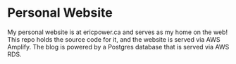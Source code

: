 # Personal Website

My personal website is at ericpower.ca and serves as my home on the web! This repo holds the source code for it, and the website is served via AWS Amplify. The blog is powered by a Postgres database that is served via AWS RDS.

